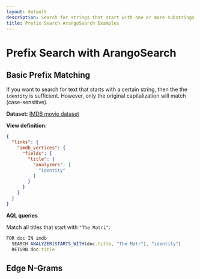 ```yaml
---
layout: default
description: Search for strings that start with one or more substrings
title: Prefix Search ArangoSearch Examples
---
```

# Prefix Search with ArangoSearch

## Basic Prefix Matching

If you want to search for text that starts with a certain string, then the the
`identity` is sufficient. However, only the original capitalization will match
(case-sensitive).

**Dataset:** [IMDB movie dataset](arangosearch-example-datasets.html#imdb-movie-dateset)

**View definition:**

```json
{
  "links": {
    "imdb_vertices": {
      "fields": {
        "title": {
          "analyzers": [
            "identity"
          ]
        }
      }
    }
  }
}
```

**AQL queries**

Match all titles that start with `"The Matri"`:

```js
FOR doc IN imdb
  SEARCH ANALYZER(STARTS_WITH(doc.title, "The Matr"), "identity")
  RETURN doc.title
```

## Edge N-Grams

